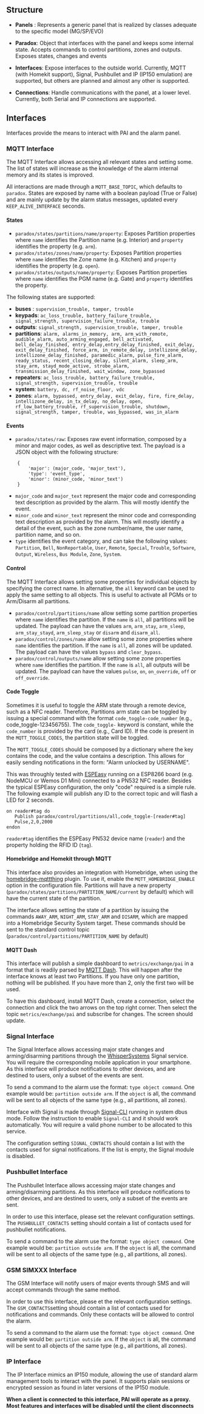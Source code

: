 
## Structure

* __Panels__ : Represents a generic panel that is realized by classes adequate to the specific model (MG/SP/EVO)

* __Paradox__: Object that interfaces with the panel and keeps some internal state. Accepts commands to control partitions, zones and outputs. Exposes states, changes and events

* __Interfaces__: Expose interfaces to the outside world. Currently, MQTT (with Homekit support), Signal, Pushbullet and IP (IP150 emulation) are supported, but others are planned and almost any other is supported.

* __Connections__: Handle communications with the panel, at a lower level. Currently, both Serial and IP connections are supported.


## Interfaces
Interfaces provide the means to interact with PAI and the alarm panel.


### MQTT Interface

The MQTT Interface allows accessing all relevant states and setting some. The list of states will increase as the knowledge of the alarm internal memory and its states is improved.

All interactions are made through a ```MQTT_BASE_TOPIC```, which defaults to ```paradox```. States are exposed by name with a boolean payload (True or False) and are mainly update by the alarm status messages, updated every ```KEEP_ALIVE_INTERFACE``` seconds.

#### States
* ```paradox/states/partitions/name/property```: Exposes Partition properties where ```name``` identifies the Partition name (e.g. Interior) and ```property``` identifies the property (e.g. ```arm```).
* ```paradox/states/zones/name/property```: Exposes Partition properties where ```name``` identifies the Zone name (e.g. Kitchen) and ```property``` identifies the property (e.g. ```open```).
* ```paradox/states/outputs/name/property```: Exposes Partition properties where ```name``` identifies the PGM name (e.g. Gate) and ```property``` identifies the property.

The following states are supported:

* __buses__ : ```supervision_trouble, tamper, trouble```
* __keypads__: ```ac_loss_trouble, battery_failure_trouble, signal_strength, supervision_failure_trouble, trouble```
* __outputs__: ```signal_strength, supervision_trouble, tamper, trouble```
* __partitions__: ```alarm, alarms_in_memory, arm, arm_with_remote, audible_alarm, auto_arming_engaged, bell_activated, bell_delay_finished, entry_delay,entry_delay_finished, exit_delay, exit_delay_finished, force_arm, in_remote_delay, intellizone_delay, intellizone_delay_finished, paramedic_alarm, pulse_fire_alarm, ready_status, recent_closing_delay, silent_alarm, sleep_arm, stay_arm, stayd_mode_active, strobe_alarm, transmission_delay_finished, wait_window, zone_bypassed```
* __repeaters__: ```ac_loss_trouble, battery_failure_trouble, signal_strength, supervision_trouble, trouble```
* __system__: ```battery, dc, rf_noise_floor, vdc```
* __zones__: ```alarm, bypassed, entry_delay, exit_delay, fire, fire_delay, intellizone_delay, in_tx_delay, no_delay, open, rf_low_battery_trouble, rf_supervision_trouble, shutdown, signal_strength, tamper, trouble, was_bypassed, was_in_alarm```

#### Events
* ```paradox/states/raw```: Exposes raw event information, composed by a minor and major codes, as well as descriptive text. The payload is a JSON object with the following structure:
```
    {
        'major': (major_code, 'major_text'),
        'type': 'event_type',
        'minor': (minor_code, 'minor_text')
    }

```
* ```major_code```  and ```major_text``` represent the major code and corresponding text description as provided by the alarm. This will mostly identify the event.
* ```minor_code```  and ```minor_text``` represent the minor code and corresponding text description as provided by the alarm. This will mostly identify a detail of the event, such as the zone number/name, the user name, partition name, and so on.
* ```type``` identifies the event category, and can take the following values: ```Partition```, ```Bell```, ```NonReportable```, ```User```, ```Remote```, ```Special```, ```Trouble```, ```Software```, ```Output```, ```Wireless```, ```Bus Module```, ```Zone```, ```System```.


#### Control

The MQTT Interface allows setting some properties for individual objects by specifying the correct name. In alternative, the ```all``` keyword can be used to apply the same setting to all objects. This is useful to activate all PGMs or to Arm/Disarm all partitions.

* ```paradox/control/partitions/name``` allow setting some partition properties where ```name``` identifies the partition. If the ```name``` is ```all```, all partitions will be updated. The payload can have the values ```arm```, ```arm_stay```, ```arm_sleep```, ```arm_stay_stayd```,  ```arm_sleep_stay``` or ```disarm``` and ```disarm_all```.
* ```paradox/control/zones/name``` allow setting some zone properties where ```name``` identifies the partition. If the ```name``` is ```all```, all zones will be updated. The payload can have the values ```bypass``` and ```clear_bypass```.
* ```paradox/control/outputs/name``` allow setting some zone properties where ```name``` identifies the partition. If the ```name``` is ```all```, all outputs will be updated. The payload can have the values ```pulse```, ```on```, ```on_override```, ```off``` or ```off_override```.


#### Code Toggle

Sometimes it is useful to toggle the ARM state through a remote device, such as a NFC reader. Therefore, Partitions arm state can be toggled by issuing a special command with the format ```code_toggle-code_number``` (e.g., code_toggle-123456755). The ```code_toggle-``` keyword is constant, while the ```code_number``` is provided by the card (e.g., Card ID). If the code is present in the ```MQTT_TOGGLE_CODES```, the partition state will be toggled.

The ```MQTT_TOGGLE_CODES``` should be composed by a dictionary where the key contains the code, and the value contains a description. This allows for easily sending notifications in the form: "Alarm unlocked by USERNAME".

This was throughly tested with [ESPEasy](https://www.letscontrolit.com/) running on a ESP8266 board (e.g. NodeMCU or Wemos D1 Mini) connected to a PN532 NFC reader.
Besides the typical ESPEasy configuration, the only "code" required is a simple rule. The following example will publish any ID to the correct topic and will flash a LED for 2 seconds.

```
on reader#tag do
   Publish paradox/control/partitions/all,code_toggle-[reader#tag]
   Pulse,2,0,2000
endon
```

```reader#tag``` identifies the ESPEasy PN532 device name (```reader```) and the property holding the RFID ID (```tag```).

#### Homebridge and Homekit through MQTT

This interface also provides an integration with Homebridge, when using the [homebridge-mqttthing](https://github.com/arachnetech/homebridge-mqttthing) plugin. To use it, enable the ```MQTT_HOMEBRIDGE_ENABLE``` option in the configuration file. Partitions will have a new property (```paradox/states/partitions/PARTITION_NAME/current``` by default) which will have the current state of the partition.

The interface allows setting the state of a partition by issuing the commands ```AWAY_ARM```, ```NIGHT_ARM```, ```STAY_ARM``` and ```DISARM```, which are mapped into a Homebridge Security System target. These commands should be sent to the standard control topic (```paradox/control/partitions/PARTITION_NAME``` by default)

#### MQTT Dash

This interface will publish a simple dashboard to ```metrics/exchange/pai``` in a format that is readily parsed by [MQTT Dash](https://play.google.com/store/apps/details?id=net.routix.mqttdash). This will happen after the interface knows at least two Partitions. If you have only one partition, nothing will be published. If you have more than 2, only the first two will be used.

To have this dashboard, install MQTT Dash, create a connection, select the connection and click the two arrows on the top right corner. Then select the topic ```metrics/exchange/pai``` and subscribe for changes. The screen should update.


### Signal Interface

The Signal Interface allows accessing major state changes and arming/disarming partitions through the [WhisperSystems](https://www.whispersystems.org/) Signal service. You will require the corresponding mobile application in your smartphone. As this interface will produce notifications to other devices, and are destined to users, only a subset of the events are sent.

To send a command to the alarm use the format: ```type object command```. One example would be: ```partition outside arm```. If the ```object``` is all, the command will be sent to all objects of the same type (e.g., all partitions, all zones).

Interface with Signal is made through [Signal-CLI](https://github.com/AsamK/signal-cli) running in system dbus mode. Follow the instruction to enable ```Signal-CLI``` and it should work automatically. You will require a valid phone number to be allocated to this service.

The configuration setting ```SIGNAL_CONTACTS``` should contain a list with the contacts used for signal notifications. If the list is empty, the Signal module is disabled.


### Pushbullet Interface

The Pushbullet Interface allows accessing major state changes and arming/disarming partitions. As this interface will produce notifications to other devices, and are destined to users, only a subset of the events are sent.

In order to use this interface, please set the relevant configuration settings. The ```PUSHBULLET_CONTACTS``` setting should contain a list of contacts used for pushbullet notifications.

To send a command to the alarm use the format: ```type object command```. One example would be: ```partition outside arm```. If the ```object``` is all, the command will be sent to all objects of the same type (e.g., all partitions, all zones).

### GSM SIMXXX Interface

The GSM Interface will notify users of major events through SMS and will accept commands through the same method.

In order to use this interface, please et the relevant configuration settings. The ```GSM_CONTACTS```setting should contain a list of contacts used for notifications and commands. Only these contacts will be allowed to control the alarm.

To send a command to the alarm use the format: ```type object command```. One example would be: ```partition outside arm```. If the ```object``` is all, the command will be sent to all objects of the same type (e.g., all partitions, all zones).

### IP Interface

The IP Interface mimics an IP150 module, allowing the use of standard alarm management tools to interact with the panel. It supports plain sessions or encrypted session as found in later versions of the IP150 module.

__When a client is connected to this interface, PAI will operate as a proxy. Most features and interfaces will be disabled until the client disconnects__
